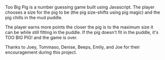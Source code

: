 Too Big Pig is a number guessing game built using Javascript. The player chooses a size for the pig to be (the pig size-shifts using pig magic) and the pig chills in the mud puddle. 

The player earns more points the closer the pig is to the maximum size it can be while still fitting in the puddle. If the pig doesn't fit in the puddle, it's TOO BIG PIG! and the game is over. 

Thanks to Joey, Tommaso, Denise, Beeps, Emily, and Joe for their encouragement during this project.


